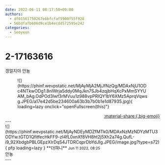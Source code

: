 ```yaml
---
date: 2022-06-11 08:17:50+09:00
authors:
  - df01561750267e6bfcfaf5900f55f928
  - 56bdfafb606d9ce1b4ecdd572595e242
categories:
  - Seoyeon
---
```


# 2-17163616

<div class="post-container" markdown="1">
<div class="content-container md-sidebar__scrollwrap" markdown="1">

갱얼지야 안뇽
<figure markdown="1">
![](https://phinf.wevpstatic.net/MjAyMjA2MjJfNzQg/MDAxNjU1ODc4NTkwODg1.8nIWrja5ddy0MqJkn7SJb4zqjbHqXcPxMmSYYUAM_bAg.OdPOd3lwf3rMVuu1z988vpPRIQY1bY6XMz5AprqVqwsg.JPEG/a17e42d5be234600a63b3b7b0b1e1d87935.jpg){ loading=lazy onclick="openFullscreen(this)"}
</figure>


</div>
</div>

<div style="text-align: right;" markdown="1">
<a href="https://weverse.io/fromis9/fanpost/2-17163616" style="text-align: right;">:material-share:{.big-emoji}</a>
</div>
---

<div class="comments-container md-sidebar__scrollwrap" markdown="1">
<div class="comment" markdown="1">
<div class='id-container' markdown="1">
![](https://phinf.wevpstatic.net/MjAyNDEyMDZfMTk0/MDAxNzMzNDYzMTU3ODYw.tGTD1QfitfecHkFF9-zI4fL0xnXf8VH8ht2j5Xh2a74g.QufL-i9_92XbdgbPBLGEpzXIrDqS4JTDRCqprDbYdJIg.JPEG/image.jpg?type=s72){ pfp loading=lazy }
**<span class="artist">더여니</span>** <small>Jun 11 2022, 08:25</small><br>
</div>
<div class='comment-body' markdown="1">
안뇽
</div>
</div>
</div>
---
